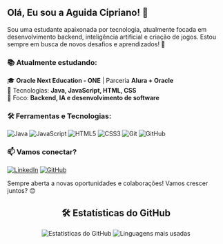 ## Olá, Eu sou a Aguida Cipriano! 👋

Sou uma estudante apaixonada por tecnologia, atualmente focada em desenvolvimento backend, inteligência artificial e criação de jogos. Estou sempre em busca de novos desafios e aprendizados! 🚀

### 📚 Atualmente estudando:

🎓 **Oracle Next Education - ONE** | Parceria **Alura + Oracle**\
🔹 Tecnologias: **Java, JavaScript, HTML, CSS**\
🔹 Foco: **Backend, IA e desenvolvimento de software**

### 🛠️ Ferramentas e Tecnologias:


![Java](https://img.shields.io/badge/Java-007396?style=for-the-badge&logo=java&logoColor=white)
![JavaScript](https://img.shields.io/badge/JavaScript-F7DF1E?style=for-the-badge&logo=javascript&logoColor=black)
![HTML5](https://img.shields.io/badge/HTML5-E34F26?style=for-the-badge&logo=html5&logoColor=white)
![CSS3](https://img.shields.io/badge/CSS3-1572B6?style=for-the-badge&logo=css3&logoColor=white)
![Git](https://img.shields.io/badge/Git-F05032?style=for-the-badge&logo=git&logoColor=white)
![GitHub](https://img.shields.io/badge/GitHub-181717?style=for-the-badge&logo=github&logoColor=white)

### 📫 Vamos conectar?

[![LinkedIn](https://img.shields.io/badge/LinkedIn-0077B5?style=for-the-badge&logo=linkedin&logoColor=white)](https://www.linkedin.com/in/aguida-cipriano-dev) 
[![GitHub](https://img.shields.io/badge/GitHub-181717?style=for-the-badge&logo=github&logoColor=white)](https://github.com/aguidacipriano)




Sempre aberta a novas oportunidades e colaborações! Vamos crescer juntos? 😊

<div align="center">
  <h2>🛠 Estatísticas do GitHub</h2>


![Estatísticas do GitHub](https://github-readme-stats.vercel.app/api?username=aguidacipriano&show_icons=true&theme=radical&locale=pt-br) ![Linguagens mais usadas](https://github-readme-stats.vercel.app/api/top-langs/?username=aguidacipriano&layout=compact&theme=radical&locale=pt-br)


  
  


  
  









